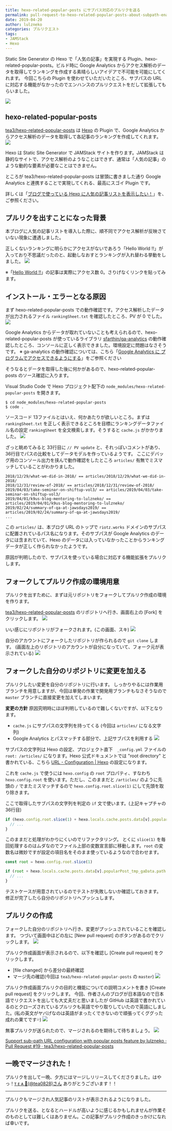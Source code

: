 ```yaml
---
title: hexo-related-popular-posts にサブパス対応のプルリクを送る
permalink: pull-request-to-hexo-related-popular-posts-about-subpath-enablement
date: 2019-04-20
author: lulzneko
categories: プルリクエスト
tags:
- JAMStack
- Hexo
---
```


Static Site Generator の Hexo で「人気の記事」を実現する Plugin、hexo-related-popular-posts。ビルド時に Google Analytics からアクセス解析のデータを取得してランキングを作成する素晴らしいアイデアで不可能を可能にしてくれます。
今回こちらの Plugin を使わせていただいたところ、サブパスの URL に対応する機能がなかったのでエンハンスのプルリクエストをだして拡張してもらいました。

![](/articles/assets/lulzneko/develop/develop.jpg)


## hexo-related-popular-posts
[tea3/hexo-related-popular-posts](https://github.com/tea3/hexo-related-popular-posts) は [Hexo](https://hexo.io/) の Plugin で、Google Analytics からアクセス解析のデータを取得して各記事のランキングを作成してくれます。
![](/articles/assets/lulzneko/develop/pullreq/hexo-related-popular-posts/01.png)

Hexo は Static Site Generator で JAMStack サイトを作ります。JAMStack は静的なサイトで、アクセス解析のようなことはできず、通常は「人気の記事」のような動的な要素が必要なことはできません。

ところが tea3/hexo-related-popular-posts は冒頭に書きました通り Google Analytics と連携することで実現してくれる、最高にスゴイ Plugin です。

詳しくは「[ブログで使っている Hexo に人気の記事リストを表示したい！](https://riotz.works/articles/2019/04/19/want-to-display-list-of-popular-posts-on-hexo-used-in-blog/)」を、ご参照ください。


## プルリクを出すことになった背景
本ブログに人気の記事リストを導入した際に、順不同でアクセス解析が反映さていない現象に遭遇しました。

正しくないランキングに明らかにアクセスがないであろう「Hello World !!」が入っており不思議だったのと、起動しなおすとランキングが入れ替わる挙動をしました。
![](/articles/assets/lulzneko/develop/pullreq/hexo-related-popular-posts/02.png)

※「[Hello World !!](https://riotz.works/articles/2017/12/01/Hello-World-!!/)」の記事は実際にアクセス数 0。さりげなくリンクを貼ってみます。


## インストール・エラーとなる原因
まず hexo-related-popular-posts での動作確認です。アクセス解析したデータが出力されるファイル `rankingSheet.txt` を確認したところ、PV が 0 でした。
![](/articles/assets/lulzneko/develop/pullreq/hexo-related-popular-posts/03.png)

Google Analytics からデータが取れていないことも考えられるので、hexo-related-popular-posts が使っているライブラリ [sfarthin/ga-analytics](https://github.com/sfarthin/ga-analytics) の動作確認したところ、コンソールに正しく表示できました。環境設定に問題はなさそうです。
※ ga-analytics の動作確認については、こちら「[Google Analytics に プログラムでアクセスできるようにする](http://localhost:4000/articles/2019/04/17/programmatically-access-google-analytics/)」をご参照ください

そうなるとデータを取得した後に何かがあるので、hexo-related-popular-posts のソース確認に入ります。

Visual Studio Code で Hexo プロジェクト配下の `node_modules/hexo-related-popular-posts` を開きます。
```console
$ cd node_modules/hexo-related-popular-posts
$ code .
```

ソースコード 13ファイルとはいえ、何かあたりが欲しいところ。まずは `rankingSheet.txt` を正しく表示できるところを目標にランキングデータファイル名の設定 `rankingSheet` を全文検索します。そうすると `cache.js` がかかりました。
![](/articles/assets/lulzneko/develop/pullreq/hexo-related-popular-posts/04.png)

ざっと眺めてみると 33行目に `// PV update` と、それっぽいコメントがあり、36行目でパスの比較をしてデータモデルを作っているようです。
ここにデバッグ用のコンソール出力を挟んで動作確認をしたところ `articles/` 有無でミスマッチしていることがわかりました。
```console
2018/12/29/what-we-did-in-2018/ == articles/2018/12/29/what-we-did-in-2018/
2018/12/31/review-of-2018/ == articles/2018/12/31/review-of-2018/
2019/04/03/take-seminar-on-shiftup-vol3/ == articles/2019/04/03/take-seminar-on-shiftup-vol3/
2019/04/01/k9us-blog-mentoring-to-lulzneko/ == articles/2019/04/01/k9us-blog-mentoring-to-lulzneko/
2019/02/24/summary-of-qa-at-jawsdays2019/ == articles/2019/02/24/summary-of-qa-at-jawsdays2019/
...
```

この `articles/` は、本ブログ URL のトップで `riotz.works` ドメインのサブパスに配置されているパス名になります。そのサブパスが Google Analytics のデータには含まれていて、Hexo のデータには入っていなかったことからランキングデータが正しく作られなかったようです。

原因が判明したので、サブパスを使っている場合に対応する機能拡張をプルリクします。


## フォークしてプルリク作成の環境用意
プルリクを出すために、まずは元リポジトリをフォークしてプルリク作成の環境を作ります。

[tea3/hexo-related-popular-posts](https://github.com/tea3/hexo-related-popular-posts) のリポジトリへ行き、画面右上の [Fork] をクリックします。
![](/articles/assets/lulzneko/develop/pullreq/hexo-related-popular-posts/05.png)

いい感じにリポジトリがフォークされます。(この画面、スキ)
![](/articles/assets/lulzneko/develop/pullreq/hexo-related-popular-posts/06.png)

自分のアカウントにフォークしたリポジトリが作られるので `git clone` します。
(画面左上のリポジトリのアカウントが自分になっていて、フォーク元が表示されている)
![](/articles/assets/lulzneko/develop/pullreq/hexo-related-popular-posts/07.png)


## フォークした自分のリポジトリに変更を加える
プルリクしたい変更を自分のリポジトリに行います。
しっかりやるには作業用ブランチを用意しますが、今回は単発の作業で開発用ブランチもなさそうなので `master` ブランチに直接変更を加えてしまいます。

**変更の方針**
原因究明時にほぼ判明しているので難しくないですが、以下となります。
- `cache.js` にサブパスの文字列を持ってくる (今回は `articles/` になる文字列)
- Google Analytics とパスマッチする部分で、上記サブパスを利用する
![](/articles/assets/lulzneko/develop/pullreq/hexo-related-popular-posts/04.png)

サブパスの文字列は Hexo の設定、プロジェクト直下　`_config.yml` ファイルの `root: /articles/` になります。Hexo 公式ドキュメントでは "root directory" と書かれている、こちら [URL - Configuration | Hexo](https://hexo.io/docs/configuration#URL) の設定になります。

これを `cache.js` で使うには `hexo.config` の `root` プロパティ、すなわち `hexo.config.root` を使います。ただし、このままだと `/articles/` のように先頭の `/` でまたミスマッチするので `hexo.config.root.slice(1)` にして先頭を取り除きます。

ここで取得したサブパスの文字列を判定の `if` 文で使います。(上記キャプチャの 36行目)
```javascript
if (hexo.config.root.slice(1) + hexo.locals.cache.posts.data[v].popularPost_tmp_gaData.path == tmp_gaData[w].path) {
  // ...
}
```

このままだと処理がわかりにくいのでリファクタリング。
とくに `slice(1)` を毎回処理するのはムダなのでファイル上部の変数宣言部に移動します。`root` の変数名は微妙ですが設定の項目名をそのまま使っているようなので合わせます。
```javascript
const root = hexo.config.root.slice(1)

if (root + hexo.locals.cache.posts.data[v].popularPost_tmp_gaData.path == tmp_gaData[w].path) {
  // ...
}
```

テストケースが用意されているのでテストが失敗しないか確認しておきます。
修正が完了したら自分のリポジトリへプッシュします。


## プルリクの作成
フォークした自分のリポジトリへ行き、変更がプッシュされていることを確認します。
つづいて画面中ほどの左に [New pull request] のボタンがあるのでクリックします。
![](/articles/assets/lulzneko/develop/pullreq/hexo-related-popular-posts/08.png)

プルリク作成画面が表示されるので、以下を確認し [Create pull request] をクリックします。
- [file changed] から差分の最終確認
- マージ先の確認(今回は `tea3/hexo-related-popular-posts` の `master`)
![](/articles/assets/lulzneko/develop/pullreq/hexo-related-popular-posts/09.png)

プルリク作成画面プルリクの目的と機能についての説明コメントを書き [Create pull request] をクリックします。
今回、作者さんのブログが日本語なので日本語でリクエストを出しても大丈夫だと思いましたが GitHub は英語で書かれているのとクローズされているプルリクも英語でやり取りしていたので英語にしました。(私の英文がヤバげなのは英語がまったくできないので頑張ってくググった成れの果てです💦)
![](/articles/assets/lulzneko/develop/pullreq/hexo-related-popular-posts/10.png)

無事プルリクが送られたので、マージされるのを期待して待ちましょう。
![](/articles/assets/lulzneko/develop/pullreq/hexo-related-popular-posts/11.png)

[Support sub-path URL configuration with popular posts feature by lulzneko · Pull Request #19 · tea3/hexo-related-popular-posts](https://github.com/tea3/hexo-related-popular-posts/pull/19)


## 一晩でマージされた！
プルリクを出して一晩、夕方にはマージしリリースしてくださりました。はやっ！[ᴛ ᴇ ᴀ 🍵(@tea0828)さん](https://twitter.com/tea0828) ありがとうございます！！



----

プルリクもマージされ人気記事のリストが表示されるようになりました。

プルリクを送る、となるとハードルが高いように感じるかもしれませんが作業そのものとしては難しくはありません。この記事がプルリク作成のきっかけになれば幸いです。
